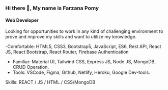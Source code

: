 

### Hi there 👋, My name is Farzana Pomy
#### Web Developer


Looking for opportunities to work in any kind of challenging environment to prove and improve my skills and want to utilize my knowledge.

-Comfortable:
HTML5, CSS3, Bootstrap5, JavaScript, ES6, Rest API, React JS, React Bootstrap, React Router, Firebase
Authentication
- Familiar:
Material UI, Tailwind CSS, Express JS, Node JS, MongoDB, CRUD Operation.
- Tools:
VSCode, Figma, Github, Netlify, Heroku, Google Dev-tools.


Skills: REACT / JS / HTML / CSS/MongoDB 

